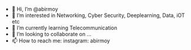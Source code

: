 - 👋 Hi, I’m @abirmoy
- 👀 I’m interested in Networking, Cyber Security, Deeplearning, Data, iOT etc
- 🌱 I’m currently learning Telecommunication
- 💞️ I’m looking to collaborate on ...
- 📫 How to reach me: instagram: abirmoy

<!---
abirmoy/abirmoy is a ✨ special ✨ repository because its `README.md` (this file) appears on your GitHub profile.
You can click the Preview link to take a look at your changes.
--->
